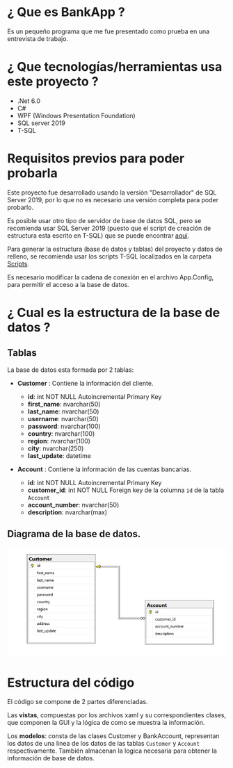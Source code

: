 ﻿# ¿ Que es BankApp ?

Es un pequeño programa que me fue presentado como prueba en una entrevista de trabajo.

# ¿ Que tecnologías/herramientas usa este proyecto ?

- .Net 6.0
- C#
- WPF (Windows Presentation Foundation)
- SQL server 2019
- T-SQL

#  Requisitos previos para poder probarla 

Este proyecto fue desarrollado usando la versión "Desarrollador" de SQL Server 2019, por lo que no es necesario una versión completa para poder probarlo.

Es posible usar otro tipo de servidor de base de datos SQL, pero se recomienda usar SQL Server 2019 (puesto que el script de creación de estructura esta escrito en T-SQL) que se puede encontrar [aquí](https://www.microsoft.com/es-es/sql-server/sql-server-downloads).

Para generar la estructura (base de datos y tablas) del proyecto y datos de relleno, se recomienda usar los scripts T-SQL localizados en la carpeta [Scripts](https://github.com/gbm25/BankApp/tree/master/Scripts).

Es necesario modificar la cadena de conexión en el archivo App.Config, para permitir el acceso a la base de datos.

# ¿ Cual es la estructura de la base de datos ?

## Tablas

La base de datos esta formada por 2 tablas:
* __Customer__ : Contiene la información del cliente.
    * **id**: int NOT NULL Autoincremental Primary Key
    * **first_name**: nvarchar(50) 
    * **last_name**: nvarchar(50) 
    * **username**: nvarchar(50) 
    * **password**: nvarchar(100) 
    * **country**: nvarchar(100) 
    * **region**: nvarchar(100) 
    * **city**: nvarchar(250) 
    * **last_update**: datetime
    
* __Account__ : Contiene la información de las cuentas bancarias. 
    * **id**: int NOT NULL Autoincremental Primary Key
    * **customer_id**: int NOT NULL Foreign key de la columna `id` de la tabla `Account`
    * **account_number**: nvarchar(50) 
    * **description**: nvarchar(max) 

## Diagrama de la base de datos.

![BD Diagram](https://github.com/gbm25/BankApp/blob/master/BankApp/Docs/images/db_diagram.png "Diagrama de la base de datos")

# Estructura del código

El código se compone de 2 partes diferenciadas.

Las **vistas**, compuestas por los archivos xaml y su correspondientes clases, que componen la GUI y la lógica de como se muestra la información.

Los **modelos**: consta de las clases Customer y BankAccount, representan los datos de una linea de los datos de las tablas `Customer` y `Account` respectivamente. También almacenan la logica necesaria para obtener la información de base de datos.
